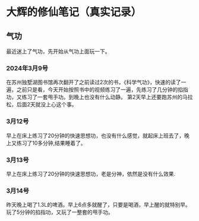 # 大辉的修仙笔记（真实记录）


## 气功
最近迷上了气功，先开始从气功上面玩一下。

### 2024年3月9号
在苏州独墅湖图书馆再次翻开了之前读过2次的书，《科学气功》，快速的读了一遍，之前只是看，今天开始按照书中的视频练习了一遍，先练习了几分钟的掐指功，又练习了一套甩手功。到晚上也没有什么动静。
第2天早上还要跑苏州的马拉松，后面2天就没上心这个事。

### 3月12号
早上在床上练习了20分钟的快速思想功，也没有什么感觉，就起床上班去了，晚上又练习了10多分钟,结果睡着了。

### 3月13号
早上在床上练习了20分钟的快速思想功，老是分神，依然是没有什么效果.

### 3月14号
昨天晚上喝了1.3L的啤酒。早上6点多就醒了，只要是喝酒，早上醒的就特别早。玩了5分钟的掐指功，又玩了一整套的甩手功。
